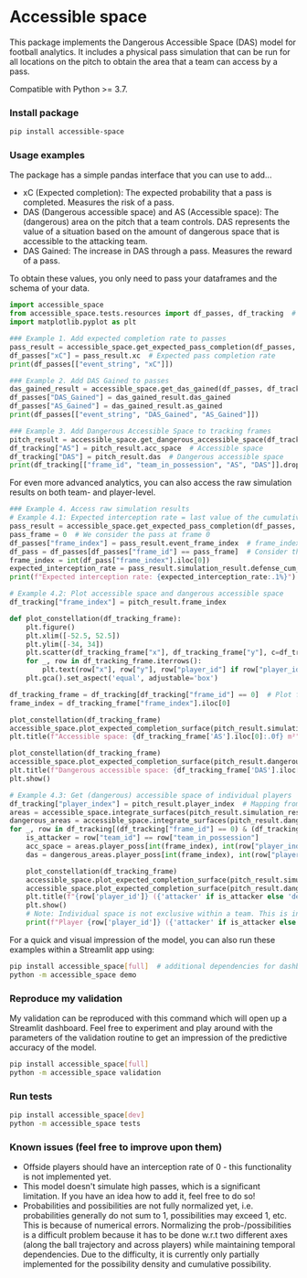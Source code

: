 # Accessible space

This package implements the Dangerous Accessible Space (DAS) model for football analytics. It includes a physical pass simulation that can be run for all locations on the pitch to obtain the area that a team can access by a pass.

Compatible with Python >= 3.7.

### Install package

```bash
pip install accessible-space
```

### Usage examples

The package has a simple pandas interface that you can use to add...
- xC (Expected completion): The expected probability that a pass is completed. Measures the risk of a pass.
- DAS (Dangerous accessible space) and AS (Accessible space): The (dangerous) area on the pitch that a team controls. DAS represents the value of a situation based on the amount of dangerous space that is accessible to the attacking team.
- DAS Gained: The increase in DAS through a pass. Measures the reward of a pass.

To obtain these values, you only need to pass your dataframes and the schema of your data.

```python
import accessible_space
from accessible_space.tests.resources import df_passes, df_tracking  # Example data
import matplotlib.pyplot as plt

### Example 1. Add expected completion rate to passes
pass_result = accessible_space.get_expected_pass_completion(df_passes, df_tracking, event_frame_col="frame_id", event_player_col="player_id", event_team_col="team_id", event_start_x_col="x", event_start_y_col="y", event_end_x_col="x_target", event_end_y_col="y_target", tracking_frame_col="frame_id", tracking_player_col="player_id", tracking_team_col="team_id", tracking_team_in_possession_col="team_in_possession", tracking_x_col="x", tracking_y_col="y", tracking_vx_col="vx", tracking_vy_col="vy", ball_tracking_player_id="ball")
df_passes["xC"] = pass_result.xc  # Expected pass completion rate
print(df_passes[["event_string", "xC"]])

### Example 2. Add DAS Gained to passes
das_gained_result = accessible_space.get_das_gained(df_passes, df_tracking, event_frame_col="frame_id", event_success_col="pass_outcome", event_target_frame_col="target_frame_id", tracking_frame_col="frame_id", tracking_period_col="period_id", tracking_player_col="player_id", tracking_team_col="team_id", tracking_x_col="x", tracking_y_col="y", tracking_vx_col="vx", tracking_vy_col="vy", tracking_team_in_possession_col="team_in_possession", x_pitch_min=-52.5, x_pitch_max=52.5, y_pitch_min=-34, y_pitch_max=34)
df_passes["DAS_Gained"] = das_gained_result.das_gained
df_passes["AS_Gained"] = das_gained_result.as_gained
print(df_passes[["event_string", "DAS_Gained", "AS_Gained"]])

### Example 3. Add Dangerous Accessible Space to tracking frames
pitch_result = accessible_space.get_dangerous_accessible_space(df_tracking, frame_col="frame_id", period_col="period_id", player_col="player_id", team_col="team_id", x_col="x", y_col="y", vx_col="vx", vy_col="vy", team_in_possession_col="team_in_possession", x_pitch_min=-52.5, x_pitch_max=52.5, y_pitch_min=-34, y_pitch_max=34)
df_tracking["AS"] = pitch_result.acc_space  # Accessible space
df_tracking["DAS"] = pitch_result.das  # Dangerous accessible space
print(df_tracking[["frame_id", "team_in_possession", "AS", "DAS"]].drop_duplicates())
```

For even more advanced analytics, you can also access the raw simulation results on both team- and player-level.

```python
### Example 4. Access raw simulation results
# Example 4.1: Expected interception rate = last value of the cumulative interception probability of the defending team
pass_result = accessible_space.get_expected_pass_completion(df_passes, df_tracking)
pass_frame = 0  # We consider the pass at frame 0
df_passes["frame_index"] = pass_result.event_frame_index  # frame_index implements a mapping from original frame number to indexes of the numpy arrays in the raw simulation_result.
df_pass = df_passes[df_passes["frame_id"] == pass_frame]  # Consider the pass at frame 0
frame_index = int(df_pass["frame_index"].iloc[0])
expected_interception_rate = pass_result.simulation_result.defense_cum_prob[frame_index, 0, -1]  # Frame x Angle x Distance
print(f"Expected interception rate: {expected_interception_rate:.1%}")

# Example 4.2: Plot accessible space and dangerous accessible space
df_tracking["frame_index"] = pitch_result.frame_index

def plot_constellation(df_tracking_frame):
    plt.figure()
    plt.xlim([-52.5, 52.5])
    plt.ylim([-34, 34])
    plt.scatter(df_tracking_frame["x"], df_tracking_frame["y"], c=df_tracking_frame["team_id"].map({"Home": "red", "Away": "blue"}).fillna("black"), marker="o")
    for _, row in df_tracking_frame.iterrows():
        plt.text(row["x"], row["y"], row["player_id"] if row["player_id"] != "ball" else "")
    plt.gca().set_aspect('equal', adjustable='box')

df_tracking_frame = df_tracking[df_tracking["frame_id"] == 0]  # Plot frame 0
frame_index = df_tracking_frame["frame_index"].iloc[0]

plot_constellation(df_tracking_frame)
accessible_space.plot_expected_completion_surface(pitch_result.simulation_result, frame_index=frame_index)
plt.title(f"Accessible space: {df_tracking_frame['AS'].iloc[0]:.0f} m²")

plot_constellation(df_tracking_frame)
accessible_space.plot_expected_completion_surface(pitch_result.dangerous_result, frame_index=frame_index, color="red")
plt.title(f"Dangerous accessible space: {df_tracking_frame['DAS'].iloc[0]:.2f} m²")
plt.show()

# Example 4.3: Get (dangerous) accessible space of individual players
df_tracking["player_index"] = pitch_result.player_index  # Mapping from player to index in simulation_result
areas = accessible_space.integrate_surfaces(pitch_result.simulation_result)  # Calculate surface integrals
dangerous_areas = accessible_space.integrate_surfaces(pitch_result.dangerous_result)
for _, row in df_tracking[(df_tracking["frame_id"] == 0) & (df_tracking["player_id"] != "ball")].iterrows():  # Consider frame 0
    is_attacker = row["team_id"] == row["team_in_possession"]
    acc_space = areas.player_poss[int(frame_index), int(row["player_index"])]
    das = dangerous_areas.player_poss[int(frame_index), int(row["player_index"])]

    plot_constellation(df_tracking_frame)
    accessible_space.plot_expected_completion_surface(pitch_result.simulation_result, "player_poss_density", frame_index=frame_index, player_index=int(row["player_index"]))
    accessible_space.plot_expected_completion_surface(pitch_result.dangerous_result, "player_poss_density", frame_index=frame_index, player_index=int(row["player_index"]), color="red")
    plt.title(f"{row['player_id']} ({'attacker' if is_attacker else 'defender'}) {acc_space:.0f}m² AS and {das:.2f} m² DAS.")
    plt.show()
    # Note: Individual space is not exclusive within a team. This is intentional because your team mates do not take away space from you in the competitive way that your opponents do.
    print(f"Player {row['player_id']} ({'attacker' if is_attacker else 'defender'}) controls {acc_space:.0f}m² AS and {das:.2f} m² DAS.")
```

For a quick and visual impression of the model, you can also run these examples within a Streamlit app using:

```bash
pip install accessible_space[full]  # additional dependencies for dashboards, such as Streamlit
python -m accessible_space demo
```

### Reproduce my validation

My validation can be reproduced with this command which will open up a Streamlit dashboard. Feel free to experiment and play around with the parameters of the validation routine to get an impression of the predictive accuracy of the model.

```bash
pip install accessible_space[full]
python -m accessible_space validation
```


### Run tests

```bash
pip install accessible_space[dev]
python -m accessible_space tests
```


### Known issues (feel free to improve upon them)

- Offside players should have an interception rate of 0 - this functionality is not implemented yet.
- This model doesn't simulate high passes, which is a significant limitation. If you have an idea how to add it, feel free to do so!
- Probabilities and possibilities are not fully normalized yet, i.e. probabilities generally do not sum to 1, possibilities may exceed 1, etc. This is because of numerical errors. Normalizing the prob-/possibilities is a difficult problem because it has to be done w.r.t two different axes (along the ball trajectory and across players) while maintaining temporal dependencies. Due to the difficulty, it is currently only partially implemented for the possibility density and cumulative possibility.
